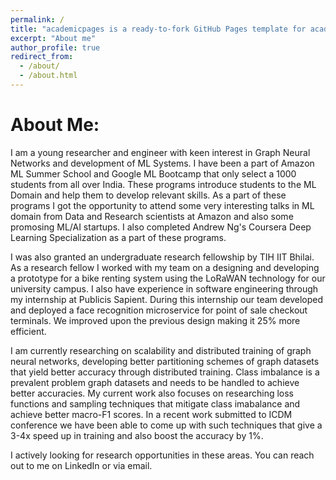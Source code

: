 ```yaml
---
permalink: /
title: "academicpages is a ready-to-fork GitHub Pages template for academic personal websites"
excerpt: "About me"
author_profile: true
redirect_from: 
  - /about/
  - /about.html
---
```

<!-- 
This is the front page of a website that is powered by the [academicpages template](https://github.com/academicpages/academicpages.github.io) and hosted on GitHub pages. [GitHub pages](https://pages.github.com) is a free service in which websites are built and hosted from code and data stored in a GitHub repository, automatically updating when a new commit is made to the respository. This template was forked from the [Minimal Mistakes Jekyll Theme](https://mmistakes.github.io/minimal-mistakes/) created by Michael Rose, and then extended to support the kinds of content that academics have: publications, talks, teaching, a portfolio, blog posts, and a dynamically-generated CV. You can fork [this repository](https://github.com/academicpages/academicpages.github.io) right now, modify the configuration and markdown files, add your own PDFs and other content, and have your own site for free, with no ads! An older version of this template powers my own personal website at [stuartgeiger.com](http://stuartgeiger.com), which uses [this Github repository](https://github.com/staeiou/staeiou.github.io). -->

About Me:
======
I am a young researcher and engineer with keen interest in Graph Neural Networks and development of ML Systems. I have been a part of Amazon ML Summer School and Google ML Bootcamp that only select a 1000 students from all over India. These programs introduce students to the ML Domain and help them to develop relevant skills. As a part of these programs I got the opportunity to attend some very interesting talks in ML domain from Data and Research scientists at Amazon and also some promosing ML/AI startups. I also completed Andrew Ng's Coursera Deep Learning Specialization as a part of these programs. 

I was also granted an undergraduate research fellowship by TIH IIT Bhilai. As a research fellow I worked with my team on a designing and developing a prototype for a bike renting system using the LoRaWAN technology for our university campus. I also have experience in software engineering through my internship at Publicis Sapient. During this internship our team developed and deployed a face recognition microservice for point of sale checkout terminals. We improved upon the previous design making it 25% more efficient. 

I am currently researching on scalability and distributed training of graph neural networks, developing better partitioning schemes of graph datasets that yield better accuracy through distributed training. Class imbalance is a prevalent problem graph datasets and needs to be handled to achieve better accuracies. My current work also focuses on researching loss functions and sampling techniques that mitigate class imabalance and achieve better macro-F1 scores. In a recent work submitted to ICDM conference we have been able to come up with such techniques that give a 3-4x speed up in training and also boost the accuracy by 1%. 

I actively looking for research opportunities in these areas. You can reach out to me on LinkedIn or via email. 

<!-- Like many other Jekyll-based GitHub Pages templates, academicpages makes you separate the website's content from its form. The content & metadata of your website are in structured markdown files, while various other files constitute the theme, specifying how to transform that content & metadata into HTML pages. You keep these various markdown (.md), YAML (.yml), HTML, and CSS files in a public GitHub repository. Each time you commit and push an update to the repository, the [GitHub pages](https://pages.github.com/) service creates static HTML pages based on these files, which are hosted on GitHub's servers free of charge.

Many of the features of dynamic content management systems (like Wordpress) can be achieved in this fashion, using a fraction of the computational resources and with far less vulnerability to hacking and DDoSing. You can also modify the theme to your heart's content without touching the content of your site. If you get to a point where you've broken something in Jekyll/HTML/CSS beyond repair, your markdown files describing your talks, publications, etc. are safe. You can rollback the changes or even delete the repository and start over -- just be sure to save the markdown files! Finally, you can also write scripts that process the structured data on the site, such as [this one](https://github.com/academicpages/academicpages.github.io/blob/master/talkmap.ipynb) that analyzes metadata in pages about talks to display [a map of every location you've given a talk](https://academicpages.github.io/talkmap.html). -->